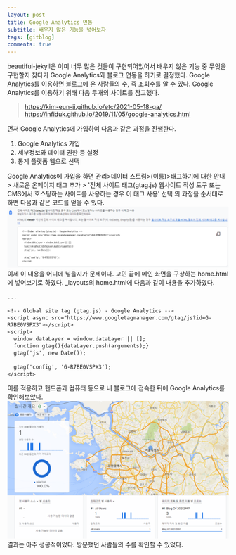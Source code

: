 ```yaml
---
layout: post
title: Google Analytics 연동
subtitle: 배우지 않은 기능을 넣어보자
tags: [gitblog]
comments: true
---
```

beautiful-jekyll은 이미 너무 많은 것들이 구현되어있어서 배우지 않은 기능 중 무엇을 구현할지 찾다가 Google Analytics와 블로그 연동을 하기로 결정했다. Google Analytics를 이용하면 블로그에 온 사람들의 수, 즉 조회수를 알 수 있다.
Google Analytics를 이용하기 위해 다음 두개의 사이트를 참고했다.
> https://kim-eun-ji.github.io/etc/2021-05-18-ga/
> https://infiduk.github.io/2019/11/05/google-analytics.html

먼저 Google Analytics에 가입하여 다음과 같은 과정을 진행한다.
1. Google Analytics 가입
2. 세부정보와 데이터 권한 등 설정
3. 통계 플랫폼 웹으로 선택

Google Analytics에 가입을 하면 관리>데이터 스트림>(이름)>태그하기에 대한 안내> 새로운 온페이지 태그 추가 > '전체 사이트 태그(gtag.js) 웹사이트 작성 도구 또는 CMS에서 호스팅하는 사이트를 사용하는 경우 이 태그 사용' 선택 의 과정을 순서대로 하면 다음과 같은 코드를 얻을 수 있다.
![gtag](./assets/img/gtag.png)
이제 이 내용을 어디에 넣을지가 문제이다. 고민 끝에 메인 화면을 구상하는 home.html에 넣어보기로 하였다. _layouts의 home.html에 다음과 같이 내용을 추가하였다.
```
...

<!-- Global site tag (gtag.js) - Google Analytics -->
<script async src="https://www.googletagmanager.com/gtag/js?id=G-R7BE0VSPX3"></script>
<script>
  window.dataLayer = window.dataLayer || [];
  function gtag(){dataLayer.push(arguments);}
  gtag('js', new Date());

  gtag('config', 'G-R7BE0VSPX3');
</script>
```
이를 적용하고 핸드폰과 컴퓨터 등으로 내 블로그에 접속한 뒤에 Google Analytics를 확인해보았다.
![googleanalytics](./assets/img/googleanalytics.png)
결과는 아주 성공적이었다. 방문했던 사람들의 수를 확인할 수 있었다.